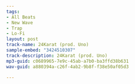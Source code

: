 ```yaml
---
tags:
- All Beats
- New Wave
- Trap
- Lo-Fi
layout: post
track-name: 24Karat (prod. Uno)
sample-embed: "3424510307"
track-description: 24Karat (prod. Uno)
mp3-guid: c0689965-7e9c-45ab-a7b0-ba3ffd38b631
wav-guid: a880394a-c26f-4ab2-9b8f-f38e50af05d3

---
```

